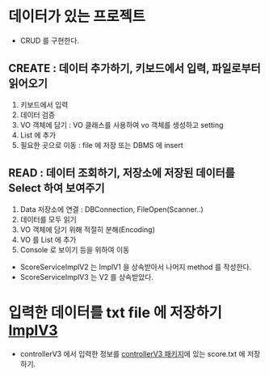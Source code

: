 # 데이터가 있는 프로젝트
* CRUD 를 구현한다.
## CREATE : 데이터 추가하기, 키보드에서 입력, 파일로부터 읽어오기
1. 키보드에서 입력
2. 데이터 검증
3. VO 객체에 담기 : VO 클래스를 사용하여 vo 객체를 생성하고 setting
4. List 에 추가
5. 필요한 곳으로 이동 : file 에 저장 또는 DBMS 에 insert

## READ : 데이터 조회하기, 저장소에 저장된 데이터를 Select 하여 보여주기
1. Data 저장소에 연결 : DBConnection, FileOpen(Scanner..)
2. 데이터를 모두 읽기
3. VO 객체에 담기 위해 적절히 분해(Encoding)
4. VO 를 List 에 추가
5. Console 로 보이기 등을 위하여 이동

* ScoreServiceImplV2 는 ImplV1 을 상속받아서 나머지 method 를 작성한다.
* ScoreServiceImplV3 는 V2 를 상속받았다.

# 입력한 데이터를 txt file 에 저장하기 [ImplV3](https://github.com/dosunggil/Class/blob/master/Java_60_App_02/src/com/cho/app/service/impl/ScoreServiceImplV3.java)
* controllerV3 에서 입력한 정보를 [controllerV3 패키지](https://github.com/dosunggil/Class/tree/master/Java_60_App_02/src/com/cho/app/service/controller)에 있는 score.txt 에 저장하기.



